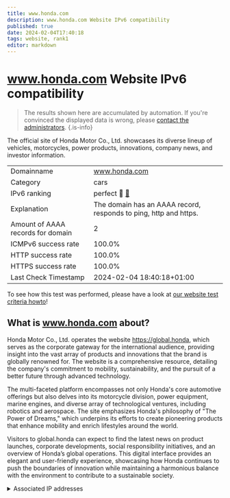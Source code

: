 ```yaml
---
title: www.honda.com
description: www.honda.com Website IPv6 compatibility
published: true
date: 2024-02-04T17:40:18
tags: website, rank1
editor: markdown
---
```


# www.honda.com Website IPv6 compatibility

> The results shown here are accumulated by automation. If you're convinced the displayed data is wrong, please [contact the administrators](/howto/chat). 
{.is-info}

The official site of Honda Motor Co., Ltd. showcases its diverse lineup of vehicles, motorcycles, power products, innovations, company news, and investor information.


|   |   |
| - | - |
| Domainname | www.honda.com
| Category | cars |
| IPv6 ranking | perfect :1st_place_medal: [🔗](/howto/ranking) |
| Explanation | The domain has an AAAA record, responds to ping, http and https. |
| Amount of AAAA records for domain | 2 |
| ICMPv6 success rate | 100.0%|
| HTTP success rate | 100.0% |
| HTTPS success rate | 100.0% |
| Last Check Timestamp | 2024-02-04 18:40:18+01:00 |

To see how this test was performed, please have a look at [our website test criteria howto](/howto/testcriteria/website)!


## What is www.honda.com about?
Honda Motor Co., Ltd. operates the website https://global.honda, which serves as the corporate gateway for the international audience, providing insight into the vast array of products and innovations that the brand is globally renowned for. The website is a comprehensive resource, detailing the company's commitment to mobility, sustainability, and the pursuit of a better future through advanced technology.

The multi-faceted platform encompasses not only Honda's core automotive offerings but also delves into its motorcycle division, power equipment, marine engines, and diverse array of technological ventures, including robotics and aerospace. The site emphasizes Honda's philosophy of "The Power of Dreams," which underpins its efforts to create pioneering products that enhance mobility and enrich lifestyles around the world.

Visitors to global.honda can expect to find the latest news on product launches, corporate developments, social responsibility initiatives, and an overview of Honda’s global operations. This digital interface provides an elegant and user-friendly experience, showcasing how Honda continues to push the boundaries of innovation while maintaining a harmonious balance with the environment to contribute to a sustainable society.



<details>
<summary>Associated IP addresses</summary>

2a02:26f0:3500:597::21b0

2a02:26f0:3500:589::21b0

</details>
